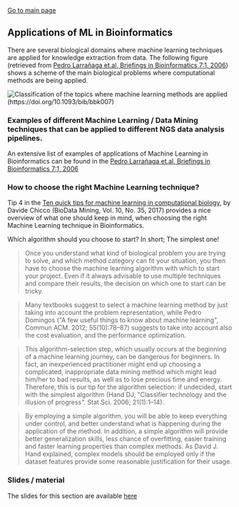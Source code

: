 [Go to main page](../README.md)

## Applications of ML in Bioinformatics

There are several biological domains where machine learning techniques are applied for knowledge extraction from data. The following figure (retrieved from [Pedro Larrañaga et.al, Briefings in Bioinformatics 7:1, 2006](https://doi.org/10.1093/bib/bbk007)) shows a scheme of the main biological problems where computational methods are being applied.

![Classification of the topics where machine learning methods are applied (https://doi.org/10.1093/bib/bbk007)](https://raw.githubusercontent.com/fpsom/IntroToMachineLearning/gh-pages/static/images/bioinformatics-ml.png "Classification of the topics where machine learning methods are applied (https://doi.org/10.1093/bib/bbk007)")


### Examples of different Machine Learning / Data Mining techniques that can be applied to different NGS data analysis pipelines.

An extensive list of examples of applications of Machine Learning in Bioinformatics can be found in the [Pedro Larrañaga et.al, Briefings in Bioinformatics 7:1, 2006](https://doi.org/10.1093/bib/bbk007)


### How to choose the right Machine Learning technique?

Tip 4 in the [Ten quick tips for machine learning in computational biology](https://biodatamining.biomedcentral.com/articles/10.1186/s13040-017-0155-3), by Davide Chicco (BioData Mining, Vol. 10, No. 35, 2017) provides a nice overview of what one should keep in mind, when choosing the right Machine Learning technique in Bioinformatics.

Which algorithm should you choose to start? In short; The simplest one!

> Once you understand what kind of biological problem you are trying to solve, and which method category can fit your situation, you then have to choose the machine learning algorithm with which to start your project. Even if it always advisable to use multiple techniques and compare their results, the decision on which one to start can be tricky.

> Many textbooks suggest to select a machine learning method by just taking into account the problem representation, while Pedro Domingos ("A few useful things to know about machine learning", Commun ACM. 2012; 55(10):78–87) suggests to take into account also the cost evaluation, and the performance optimization.

> This algorithm-selection step, which usually occurs at the beginning of a machine learning journey, can be dangerous for beginners. In fact, an inexperienced practitioner might end up choosing a complicated, inappropriate data mining method which might lead him/her to bad results, as well as to lose precious time and energy. Therefore, this is our tip for the algorithm selection: if undecided, start with the simplest algorithm (Hand DJ, "Classifier technology and the illusion of progress". Stat Sci. 2006; 21(1):1–14).

> By employing a simple algorithm, you will be able to keep everything under control, and better understand what is happening during the application of the method. In addition, a simple algorithm will provide better generalization skills, less chance of overfitting, easier training and faster learning properties than complex methods. As David J. Hand explained, complex models should be employed only if the dataset features provide some reasonable justification for their usage.


### Slides / material

The slides for this section are available [here](https://raw.githubusercontent.com/fpsom/IntroToMachineLearning/gh-pages/to/be/added/)
